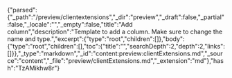 {"parsed":{"_path":"/preview/clientextensions","_dir":"preview","_draft":false,"_partial":false,"_locale":"","_empty":false,"title":"Add column","description":"Template to add a column. Make sure to change the name and type.","excerpt":{"type":"root","children":[]},"body":{"type":"root","children":[],"toc":{"title":"","searchDepth":2,"depth":2,"links":[]}},"_type":"markdown","_id":"content:preview:clientExtensions.md","_source":"content","_file":"preview/clientExtensions.md","_extension":"md"},"hash":"TzAMikhw8r"}